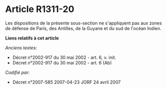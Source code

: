 # Article R1311-20

Les dispositions de la présente sous-section ne s'appliquent pas aux zones de défense de Paris, des Antilles, de la Guyane et
du sud de l'océan Indien.

**Liens relatifs à cet article**

_Anciens textes_:

  - Décret n°2002-917 du 30 mai 2002 - art. 6, v. init.
  - Décret n°2002-917 du 30 mai 2002 - art. 6 (Ab)

_Codifié par_:

  - Décret n°2007-585 2007-04-23 JORF 24 avril 2007
